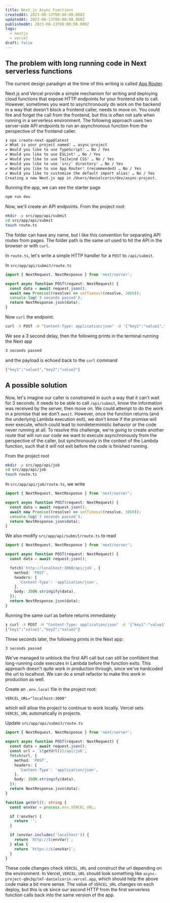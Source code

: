 ```yaml
---
title: Next.js Async Functions
createdAt: 2023-08-13T00:00:00.000Z
updatedAt: 2023-08-13T00:00:00.000Z
publishedAt: 2023-08-13T00:00:00.000Z
tags:
  - nextjs
  - vercel
draft: false
---
```


## The problem with long running code in Next serverless functions

The current design paradigm at the time of this writing is called [App Router](https://nextjs.org/docs/app).

Next.js and Vercel provide a simple mechanism for writing and deploying cloud functions that expose HTTP endpoints for your frontend site to call.
However, sometimes you want to asynchronously do work on the backend in a way that doesn't block a frontend caller, needs to move on.
You could fire and forget the call from the frontend, but this is often not safe when running in a serverless environment.
The following approach uses two server-side API endpoints to run an asynchronous function from the perspective of the frontend caller.

```sh
❯ npx create-next-app@latest
✔ What is your project named? … async-project
✔ Would you like to use TypeScript? … No / Yes
✔ Would you like to use ESLint? … No / Yes
✔ Would you like to use Tailwind CSS? … No / Yes
✔ Would you like to use `src/` directory? … No / Yes
✔ Would you like to use App Router? (recommended) … No / Yes
✔ Would you like to customize the default import alias? … No / Yes
Creating a new Next.js app in /Users/danielcorin/dev/async-project.
```

Running the app, we can see the starter page

```sh
npm run dev
```

Now, we'll create an API endpoints.
From the project root:

```sh
mkdir -p src/app/api/submit
cd src/app/api/submit
touch route.ts
```

The folder can have any name, but I like this convention for separating API routes from pages.
The folder path is the same url used to hit the API in the browser or with `curl`.

In `route.ts`, let's write a simple HTTP handler for a `POST` to `/api/submit`.

In `src/app/api/submit/route.ts`

```ts
import { NextRequest, NextResponse } from 'next/server';

export async function POST(request: NextRequest) {
  const data = await request.json();
  await new Promise((resolve) => setTimeout(resolve, 3000));
  console.log('3 seconds passed');
  return NextResponse.json(data);
}
```

Now `curl` the endpoint:

```sh
curl -X POST -H "Content-Type: application/json" -d '{"key1":"value1","key2":"value2"}' http://localhost:3000/api/submit
```

We see a 3 second delay, then the following prints in the terminal running the Next app

```sh
3 seconds passed
```

and the payload is echoed back to the `curl` command

```sh
{"key1":"value1","key2":"value2"}
```

## A possible solution

Now, let's imagine our caller is constrained in such a way that it can't wait for 3 seconds.
It needs to be able to call `/api/submit`, know the information was received by the server, then move on.
We could attempt to do the work in a promise that we don't `await`.
However, once the function returns (and the underlying Lambda execution exit), we don't know if the promise will ever execute, which could lead to nondeterministic behavior or the code never running at all.
To resolve this challenge, we're going to create another route that will run our code we want to execute asynchronously from the perspective of the caller, but synchronously in the context of the Lambda function, such that it will not exit before the code is finished running.

From the project root

```sh
mkdir -p src/app/api/job
cd src/app/api/job
touch route.ts
```

In `src/app/api/job/route.ts`, we write

```ts
import { NextRequest, NextResponse } from 'next/server';

export async function POST(request: NextRequest) {
  const data = await request.json();
  await new Promise((resolve) => setTimeout(resolve, 3000));
  console.log('3 seconds passed');
  return NextResponse.json(data);
}
```

We also modify `src/app/api/submit/route.ts` to read

```ts
import { NextRequest, NextResponse } from 'next/server';

export async function POST(request: NextRequest) {
  const data = await request.json();

  fetch(`http://localhost:3000/api/job`, {
    method: 'POST',
    headers: {
      'Content-Type': 'application/json',
    },
    body: JSON.stringify(data),
  });
  return NextResponse.json(data);
}
```

Running the same curl as before returns immediately

```sh
❯ curl -X POST -H "Content-Type: application/json" -d '{"key1":"value1","key2":"value2"}' http://localhost:3000/api/submit
{"key1":"value1","key2":"value2"}
```

Three seconds later, the following prints in the Next app:

```sh
3 seconds passed
```

We've managed to unblock the first API call but can still be confident that long-running code executes in Lambda before the function exits.
This approach doesn't quite work in production through, since we've hardcoded the url to localhost.
We can do a small refactor to make this work in production as well.

Create an `.env.local` file in the project root:

```text
VERCEL_URL="localhost:3000"
```

which will allow the project to continue to work locally.
Vercel sets `VERCEL_URL` automatically in projects.

Update `src/app/api/submit/route.ts`

```ts
import { NextRequest, NextResponse } from 'next/server';

export async function POST(request: NextRequest) {
  const data = await request.json();
  const url = `${getUrl()}/api/job`;
  fetch(url, {
    method: 'POST',
    headers: {
      'Content-Type': 'application/json',
    },
    body: JSON.stringify(data),
  });
  return NextResponse.json(data);
}

function getUrl(): string {
  const envVar = process.env.VERCEL_URL;

  if (!envVar) {
    return '';
  }

  if (envVar.includes('localhost')) {
    return `http://${envVar}`;
  } else {
    return `https://${envVar}`;
  }
}
```

These code changes check `VERCEL_URL` and construct the url depending on the environment.
In Vercel, `VERCEL_URL` should look something like `async-project-q0n3qzlm7-danielcorin.vercel.app`, which should help the above code make a bit more sense.
The value of `VERCEL_URL` changes on each deploy, but this is ok since our second HTTP from the first serverless function calls back into the same version of the app.
